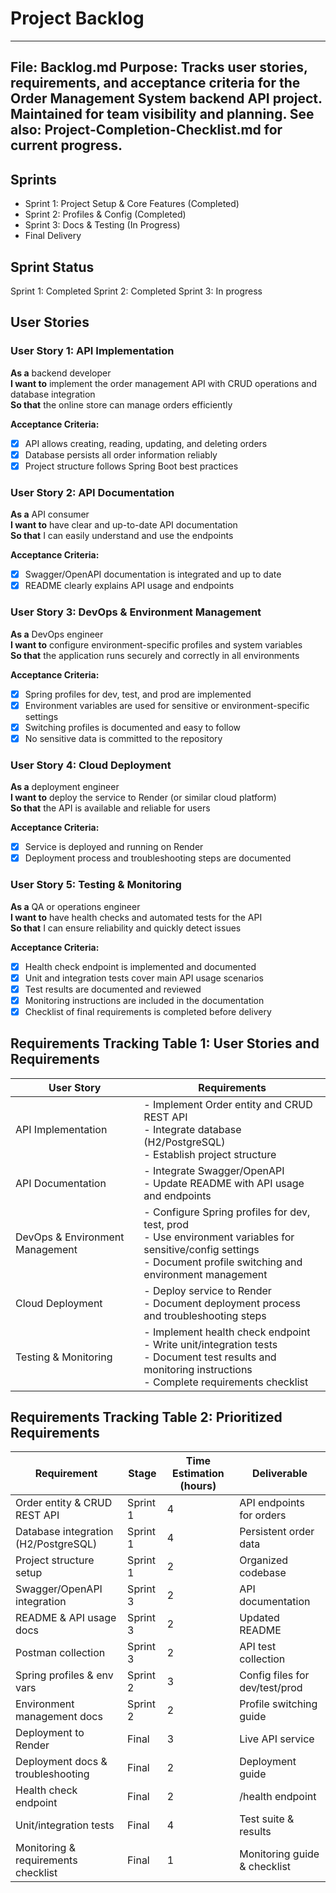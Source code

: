 # Project Backlog

---
**File:** Backlog.md
**Purpose:** Tracks user stories, requirements, and acceptance criteria for the Order Management System backend API project. Maintained for team visibility and planning. See also: Project-Completion-Checklist.md for current progress.
---

## Sprints
- Sprint 1: Project Setup & Core Features (Completed)
- Sprint 2: Profiles & Config (Completed)
- Sprint 3: Docs & Testing (In Progress)
- Final Delivery

## Sprint Status
Sprint 1: Completed
Sprint 2: Completed
Sprint 3: In progress

## User Stories

### User Story 1: API Implementation
**As a** backend developer  
**I want to** implement the order management API with CRUD operations and database integration  
**So that** the online store can manage orders efficiently

**Acceptance Criteria:**
- [x] API allows creating, reading, updating, and deleting orders
- [x] Database persists all order information reliably
- [x] Project structure follows Spring Boot best practices

### User Story 2: API Documentation
**As a** API consumer  
**I want to** have clear and up-to-date API documentation  
**So that** I can easily understand and use the endpoints

**Acceptance Criteria:**
- [x] Swagger/OpenAPI documentation is integrated and up to date
- [x] README clearly explains API usage and endpoints

### User Story 3: DevOps & Environment Management
**As a** DevOps engineer  
**I want to** configure environment-specific profiles and system variables  
**So that** the application runs securely and correctly in all environments

**Acceptance Criteria:**
- [x] Spring profiles for dev, test, and prod are implemented
- [x] Environment variables are used for sensitive or environment-specific settings
- [x] Switching profiles is documented and easy to follow
- [x] No sensitive data is committed to the repository

### User Story 4: Cloud Deployment
**As a** deployment engineer  
**I want to** deploy the service to Render (or similar cloud platform)  
**So that** the API is available and reliable for users

**Acceptance Criteria:**
- [x] Service is deployed and running on Render
- [x] Deployment process and troubleshooting steps are documented

### User Story 5: Testing & Monitoring
**As a** QA or operations engineer  
**I want to** have health checks and automated tests for the API  
**So that** I can ensure reliability and quickly detect issues

**Acceptance Criteria:**
- [x] Health check endpoint is implemented and documented
- [x] Unit and integration tests cover main API usage scenarios
- [x] Test results are documented and reviewed
- [x] Monitoring instructions are included in the documentation
- [x] Checklist of final requirements is completed before delivery

## Requirements Tracking Table 1: User Stories and Requirements

| User Story | Requirements |
|------------|-------------|
| API Implementation | - Implement Order entity and CRUD REST API<br>- Integrate database (H2/PostgreSQL)<br>- Establish project structure |
| API Documentation | - Integrate Swagger/OpenAPI<br>- Update README with API usage and endpoints |
| DevOps & Environment Management | - Configure Spring profiles for dev, test, prod<br>- Use environment variables for sensitive/config settings<br>- Document profile switching and environment management |
| Cloud Deployment | - Deploy service to Render<br>- Document deployment process and troubleshooting steps |
| Testing & Monitoring | - Implement health check endpoint<br>- Write unit/integration tests<br>- Document test results and monitoring instructions<br>- Complete requirements checklist |

## Requirements Tracking Table 2: Prioritized Requirements

| Requirement | Stage | Time Estimation (hours) | Deliverable |
|-------------|-------|------------------------|-------------|
| Order entity & CRUD REST API | Sprint 1 | 4 | API endpoints for orders |
| Database integration (H2/PostgreSQL) | Sprint 1 | 4 | Persistent order data |
| Project structure setup | Sprint 1 | 2 | Organized codebase |
| Swagger/OpenAPI integration | Sprint 3 | 2 | API documentation |
| README & API usage docs | Sprint 3 | 2 | Updated README |
| Postman collection | Sprint 3 | 2 | API test collection |
| Spring profiles & env vars | Sprint 2 | 3 | Config files for dev/test/prod |
| Environment management docs | Sprint 2 | 2 | Profile switching guide |
| Deployment to Render | Final | 3 | Live API service |
| Deployment docs & troubleshooting | Final | 2 | Deployment guide |
| Health check endpoint | Final | 2 | /health endpoint |
| Unit/integration tests | Final | 4 | Test suite & results |
| Monitoring & requirements checklist | Final | 1 | Monitoring guide & checklist |
